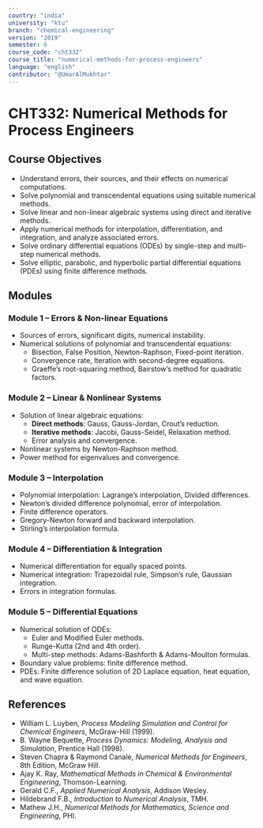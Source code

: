 ```yaml
---
country: "india"
university: "ktu"
branch: "chemical-engineering"
version: "2019"
semester: 6
course_code: "cht332"
course_title: "numerical-methods-for-process-engineers"
language: "english"
contributor: "@UmarAlMukhtar"
---
```


# CHT332: Numerical Methods for Process Engineers

## Course Objectives
* Understand errors, their sources, and their effects on numerical computations.  
* Solve polynomial and transcendental equations using suitable numerical methods.  
* Solve linear and non-linear algebraic systems using direct and iterative methods.  
* Apply numerical methods for interpolation, differentiation, and integration, and analyze associated errors.  
* Solve ordinary differential equations (ODEs) by single-step and multi-step numerical methods.  
* Solve elliptic, parabolic, and hyperbolic partial differential equations (PDEs) using finite difference methods.  

## Modules

### Module 1 – Errors & Non-linear Equations
* Sources of errors, significant digits, numerical instability.  
* Numerical solutions of polynomial and transcendental equations:  
  - Bisection, False Position, Newton-Raphson, Fixed-point iteration.  
  - Convergence rate, Iteration with second-degree equations.  
  - Graeffe’s root-squaring method, Bairstow’s method for quadratic factors.  

### Module 2 – Linear & Nonlinear Systems
* Solution of linear algebraic equations:  
  - **Direct methods**: Gauss, Gauss-Jordan, Crout’s reduction.  
  - **Iterative methods**: Jacobi, Gauss-Seidel, Relaxation method.  
  - Error analysis and convergence.  
* Nonlinear systems by Newton-Raphson method.  
* Power method for eigenvalues and convergence.  

### Module 3 – Interpolation
* Polynomial interpolation: Lagrange’s interpolation, Divided differences.  
* Newton’s divided difference polynomial, error of interpolation.  
* Finite difference operators.  
* Gregory-Newton forward and backward interpolation.  
* Stirling’s interpolation formula.  

### Module 4 – Differentiation & Integration
* Numerical differentiation for equally spaced points.  
* Numerical integration: Trapezoidal rule, Simpson’s rule, Gaussian integration.  
* Errors in integration formulas.  

### Module 5 – Differential Equations
* Numerical solution of ODEs:  
  - Euler and Modified Euler methods.  
  - Runge-Kutta (2nd and 4th order).  
  - Multi-step methods: Adams-Bashforth & Adams-Moulton formulas.  
* Boundary value problems: finite difference method.  
* PDEs: Finite difference solution of 2D Laplace equation, heat equation, and wave equation.  

## References
* William L. Luyben, *Process Modeling Simulation and Control for Chemical Engineers*, McGraw-Hill (1999).  
* B. Wayne Bequette, *Process Dynamics: Modeling, Analysis and Simulation*, Prentice Hall (1998).  
* Steven Chapra & Raymond Canale, *Numerical Methods for Engineers*, 8th Edition, McGraw Hill.  
* Ajay K. Ray, *Mathematical Methods in Chemical & Environmental Engineering*, Thomson-Learning.  
* Gerald C.F., *Applied Numerical Analysis*, Addison Wesley.  
* Hildebrand F.B., *Introduction to Numerical Analysis*, TMH.  
* Mathew J.H., *Numerical Methods for Mathematics, Science and Engineering*, PHI.  
